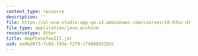 ```yaml
---
content_type: resource
description: ''
file: https://ol-ocw-studio-app-qa.s3.amazonaws.com/courses/18-03sc-differential-equations-fall-2011/aa9bd473fcb5f43e72f9c7480b922b5c_AmpPhaseTwoIII.jar
file_type: application/java-archive
resourcetype: Other
title: AmpPhaseTwoIII.jar
uid: aa9bd473-fcb5-f43e-72f9-c7480b922b5c
---
```

